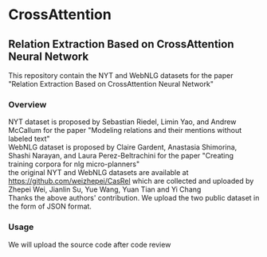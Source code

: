 # CrossAttention

## Relation Extraction Based on CrossAttention Neural Network

This repository contain the NYT and WebNLG datasets for the paper "Relation Extraction Based on CrossAttention Neural Network"<br>

### Overview

NYT dataset is proposed by Sebastian Riedel, Limin Yao, and Andrew McCallum for the paper "Modeling relations and their mentions without labeled text"<br>
WebNLG dataset is proposed by Claire Gardent, Anastasia Shimorina, Shashi Narayan, and Laura Perez-Beltrachini for the paper "Creating training corpora for nlg micro-planners"<br>
the original NYT and WebNLG datasets are available at https://github.com/weizhepei/CasRel which are collected and uploaded by Zhepei Wei, Jianlin Su, Yue Wang, Yuan Tian and Yi Chang<br/>
Thanks the above authors' contribution. We upload the two public dataset in the form of JSON format.<br>

### Usage

We will upload the source code after code review<br>
